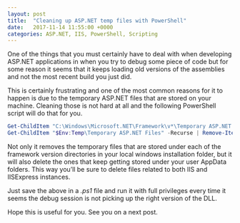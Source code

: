 ```yaml
---
layout: post
title:  "Cleaning up ASP.NET temp files with PowerShell"
date:   2017-11-14 11:55:00 +0000
categories: ASP.NET, IIS, PowerShell, Scripting
---
```

One of the things that you must certainly have to deal with when developing ASP.NET applications in when you try to debug some piece of code but for some reason it seems that it keeps loading old versions of the assemblies and not the most recent build you just did.

This is certainly frustrating and one of the most common reasons for it to happen is due to the temporary ASP.NET files that are stored on your machine. Cleaning those is not hard at all and the following PowerShell script will do that for you.

``` powershell
Get-ChildItem "C:\Windows\Microsoft.NET\Framework\v*\Temporary ASP.NET Files" -Recurse | Remove-Item -Recurse
Get-ChildItem "$Env:Temp\Temporary ASP.NET Files" -Recurse | Remove-Item -Recurse 
```

Not only it removes the temporary files that are stored under each of the framework version directories in your local windows installation folder, but it will also delete the ones that keep getting stored under your user AppData folders. This way you’ll be sure to delete files related to both IIS and IISExpress instances.

Just save the above in a *.ps1* file and run it with full privileges every time it seems the debug session is not picking up the right version of the DLL.

Hope this is useful for you. See you on a next post.